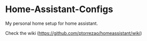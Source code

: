 # Home-Assistant-Configs
My personal home setup for home assistant.

Check the wiki (https://github.com/ptorrezao/homeassistant/wiki)
